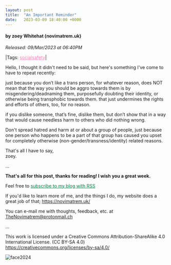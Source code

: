 ```yaml
---
layout: post
title:  "An Important Reminder"
date:   2023-03-09 18:40:00 +0000
---
```

#### by zoey Whitehat (novimatrem.uk)
*Released: 09/Mar/2023 at 06:40PM*

|Tags: <a href="https://novimatrem.uk/tagged-blog-posts/#socialsafety" target="_blank" style="color: #ff7eb7;">socialsafety</a>|

Hello, I thought it didn't need to be said, but here's something I've come to have to repeat recently:

just because you don’t like a trans person, for whatever reason, does NOT mean that the way you should be aggro towards them is by misgendering/deadnaming them, purposefully doubting their identity, or otherwise being transphobic towards them. that just undermines the rights and efforts of others, too, for no reason.

if you dislike someone, that’s fine, dislike them, but don’t show that in a way that would cause needless harm to others who did nothing wrong.

Don't spread hatred and harm at or about a group of people, just because one person who happens to be a part of that group has caused you upset for completely otherwise (non-gender/transness/identity) related reasons.

That's all I have to say,<br>
zoey.

...

**That's all for this post, thanks for reading! I wish you a great week.**

Feel free to <a href="https://novimatrem.gitlab.io/blog/feed.xml" style="color: #008148" target="_blank">subscribe to my blog with RSS</a>

If you'd like to learn more of me, and the things I do, my website does a great job of that; <a href="https://novimatrem.uk/" style="color: #008148" target="_blank">https://novimatrem.uk/</a>

You can e-mail me with thoughts, feedback, etc. at [TheNovimatrem@protonmail.ch](mailto:TheNovimatrem@protonmail.ch)

...

This work is licensed under a Creative Commons Attribution-ShareAlike 4.0 International License. (CC BY-SA 4.0)
<a href="https://creativecommons.org/licenses/by-sa/4.0/" target="_blank">https://creativecommons.org/licenses/by-sa/4.0/</a>

![face2024](https://gitlab.com/Novimatrem/blog/-/raw/master/face2024.png)
